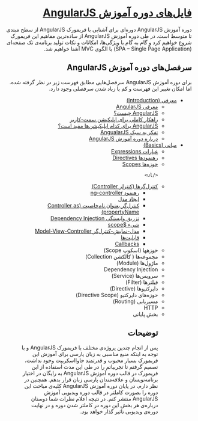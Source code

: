 <h1 dir="rtl"><a href="http://blog.allii.ir/2016/01/angularjs-beginner-intermediate-courcse-start/">فایل‌های دوره آموزش AngularJS</a></h1>
<p dir="rtl">
دوره‌ آموزش AngularJS دوره‌ای برای آشنایی با فریمورک AngularJS از سطح مبتدی تا متوسط است. در طی دوره‌ آموزش AngularJS از ساده‌ترین مفاهیم این فریمورک شروع خواهیم کرد و گام به گام با ویژگی‌ها، امکانات و نکات تولید برنامه‌ی تک صفحه‌ای (SPA – Single Page Application) با الگوی MVC آشنا خواهیم شد.
</p>
<h2 dir="rtl">سرفصل‌های دوره‌ آموزش AngularJS</h2>
<p dir="rtl">
برای دوره‌ آموزش AngularJS سرفصل‌هایی مطابق فهرست زیر در نظر گرفته شده. اما امکان تغییر این فهرست و کم یا زیاد شدن سرفصلی وجود دارد.
</p>
<ul dir="rtl">
<li><a href="http://blog.allii.ir/2016/01/angularjs-begineer-intermediate-course-introduction/">معرفی (Introduction)</a>
	<ul style="margin-right:10px;">
		<li><a href="http://blog.allii.ir/2016/01/angularjs-begineer-intermediate-course-introduction/#angularjs_introduction">معرفی AngularJS</a></li>
		<li><a href="http://blog.allii.ir/2016/01/angularjs-begineer-intermediate-course-introduction/#what_is_angularjs">AngularJS چیست؟</a></li>
		<li><a href="http://blog.allii.ir/2016/01/angularjs-begineer-intermediate-course-introduction/#client_side_application_solution">راهکار کاملی برای اپلیکیشن سمت-کاربر</a></li>
		<li><a href="http://blog.allii.ir/2016/01/angularjs-begineer-intermediate-course-introduction/#which_application_angularjs">AngularJS برای کدام اپلیکیشن‌ها مفید است؟</a></li>
		<li><a href="http://blog.allii.ir/2016/01/angularjs-begineer-intermediate-course-introduction/#angularjs_thinking_way">تفکر به سبک AngualarJS</a></li>
		<li><a href="http://blog.allii.ir/2016/01/angularjs-begineer-intermediate-course-introduction/#about_course">درباره دوره آموزش AngularJS</a></li>
	</ul>
</li>
<li><a href="http://blog.allii.ir/2016/01/angularjs-beginner-intermediate-course-basics/">مبانی (Basics)</a>
<ul style="margin-right:10px;">
		<li><a href="http://blog.allii.ir/2016/01/angularjs-beginner-intermediate-course-basics/#expressions">عبارات Expressions</a></li>
		<li><a href="http://blog.allii.ir/2016/01/angularjs-beginner-intermediate-course-basics/#directives">رهنمود‌ها Directives</a></li>
		<li><a href="http://blog.allii.ir/2016/01/angularjs-beginner-intermediate-course-basics/#scopes">حوزه‌ها Scopes</a></li>
	
	</ul>
</li>
<li><a href="http://blog.allii.ir/2016/01/angularjs-beginner-intermediate-course-controllers/">کنترل‌گرها (کنترلر Controller)</a>
<ul style="margin-right:10px;">
		<li><a href="http://blog.allii.ir/2016/01/angularjs-beginner-intermediate-course-controllers/#ng_controller_directive">رهنمود ng-controller</a></li>
		<li><a href="http://blog.allii.ir/2016/01/angularjs-beginner-intermediate-course-controllers/#create_model">ایجاد مدل</a></li>
		<li><a href="http://blog.allii.ir/2016/01/angularjs-beginner-intermediate-course-controllers/#contoller_as_propertyname">کنترل‌گر بعنوان نام‌خاصیت (Controller as propertyName)</a></li>
		<li><a href="http://blog.allii.ir/2016/01/angularjs-beginner-intermediate-course-controllers/#dependency_injection">تزریق وابستگی‌ Dependency Injection</a></li>
		<li><a href="http://blog.allii.ir/2016/01/angularjs-beginner-intermediate-course-controllers/#scope_object">شیء $scope</a></li>
		<li><a href="http://blog.allii.ir/2016/01/angularjs-beginner-intermediate-course-controllers/#mode_view_controller">مدل-نمایش-کنترل‌گر Model-View-Controller</a></li>
		<li><a href="http://blog.allii.ir/2016/01/angularjs-beginner-intermediate-course-controllers/#functions">قابلیت‌ها</a></li>
		<li><a href="http://blog.allii.ir/2016/01/angularjs-beginner-intermediate-course-controllers/#callbacks">Callbacks</a></li>		
	</ul>
</li>
<li>حوزهها (اسکوپ Scope)</li>
<li>مجموعه‌‌ها ( کالکشن‌ Collection)</li>
<li>ماژول‌ها (Module)</li>
<li>Dependency Injection</li>
<li>سرویس‌ها (Service)</li>
<li>فیلتر‌ها (Filter)</li>
<li>دایرکتیو‌ها (Directive)</li>
<li>حوزه‌های دایرکتیو (Directive Scope)</li>
<li>مسیر‌یابی (Routing)</li>
<li>HTTP</li>
<li>بخش پایانی</li>


<h2 dir="rtl">توضیحات</h2>
<p dir="rtl">
پس از انجام چندین پروژه‌ی مختلف با فریمورک AngularJS و با توجه به اینکه منبع مناسبی به زبان پارسی برای آموزش این فریمورک بسیار محبوب و قدرتمند جاوااسکریپت وجود نداشت، تصمیم گرفتم تا تجربیاتم را در طی این مدت استفاده از این فریمورک در قالب دوره‌ آموزش AngularJS به رایگان در اختیار برنامه‌نویسان و علاقه‌مندان پارسی زبان قرار بدهم. همچنین در نظر دارم، در پایان دوره‌ آموزش AngularJS کلیه‌ی مباحث این دوره‌ را بصورت کاملتر در قالب دوره‌ ویدیویی آموزش AngularJS منتشر کنم. در نتیجه اعلام نظرات شما دوستان درباره‌ی هر بخش این دوره در کاملتر شدن دوره و در نهایت دوره‌ی ویدیویی تاثیر گذار خواهد بود.
</p>